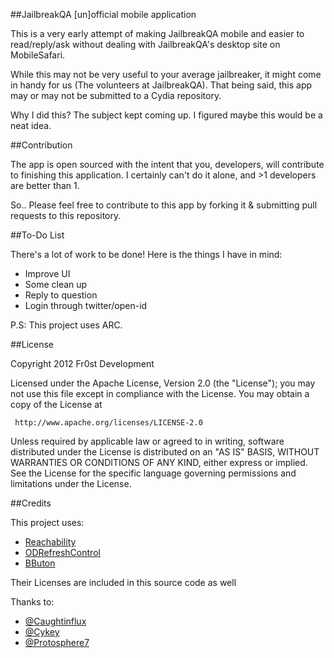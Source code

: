 ##JailbreakQA [un]official mobile application

This is a very early attempt of making JailbreakQA mobile and easier to read/reply/ask without dealing with JailbreakQA's desktop site on MobileSafari.

While this may not be very useful to your average jailbreaker, it might come in handy for us (The volunteers at JailbreakQA). That being said, this app may or may not be submitted to a Cydia repository. 

Why I did this? The subject kept coming up. I figured maybe this would be a neat idea. 

##Contribution

The app is open sourced with the intent that you, developers, will contribute to finishing this application. I certainly can't do it alone, and >1 developers are better than 1. 

So.. Please feel free to contribute to this app by forking it & submitting pull requests to this repository. 

##To-Do List

There's a lot of work to be done! Here is the things I have in mind:

- Improve UI
- Some clean up
- Reply to question
- Login through twitter/open-id

P.S: This project uses ARC.

##License 

Copyright 2012 Fr0st Development

   Licensed under the Apache License, Version 2.0 (the "License");
   you may not use this file except in compliance with the License.
   You may obtain a copy of the License at

     http://www.apache.org/licenses/LICENSE-2.0

   Unless required by applicable law or agreed to in writing, software
   distributed under the License is distributed on an "AS IS" BASIS,
   WITHOUT WARRANTIES OR CONDITIONS OF ANY KIND, either express or implied.
   See the License for the specific language governing permissions and
   limitations under the License. 

##Credits

This project uses: 

- <a href="http://developer.apple.com/library/ios/#samplecode/Reachability/Introduction/Intro.html">Reachability</a>
- <a href="https://github.com/Sephiroth87/ODRefreshControl">ODRefreshControl</a>
- <a href="https://github.com/mattlawer/BButton">BButon</a>

Their Licenses are included in this source code as well

Thanks to:

- <a href="https://github.com/caughtinflux">@Caughtinflux</a>
- <a href="https://github.com/Cykey">@Cykey</a>
- <a href="https://github.com/Protosphere7">@Protosphere7</a>
